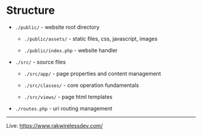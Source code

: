 # Structure

* `./public/` - website root directory

  * `./public/assets/` - static files, css, javascript, images

  * `./public/index.php` - website handler

* `./src/` - source files

  * `./src/app/` - page properties and content management

  * `./src/classes/` - core operation fundamentals

  * `./src/views/` - page html templates

* `./routes.php` - uri routing management

---

Live: https://www.rakwirelessdev.com/
